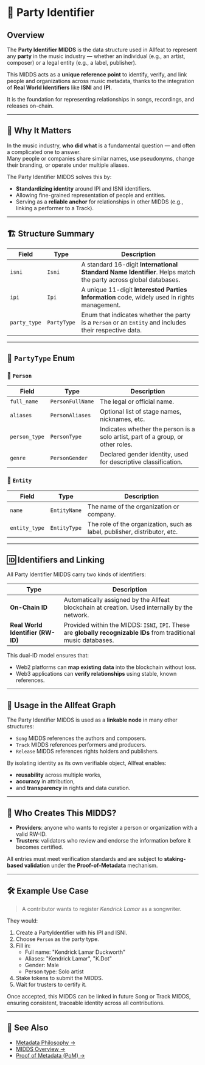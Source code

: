 # 🧾 Party Identifier

## Overview

The **Party Identifier MIDDS** is the data structure used in Allfeat to represent any **party** in the music industry — whether an individual (e.g., an artist, composer) or a legal entity (e.g., a label, publisher).

This MIDDS acts as a **unique reference point** to identify, verify, and link people and organizations across music metadata, thanks to the integration of **Real World Identifiers** like **ISNI** and **IPI**.

It is the foundation for representing relationships in songs, recordings, and releases on-chain.

---

## 🧠 Why It Matters

In the music industry, **who did what** is a fundamental question — and often a complicated one to answer.  
Many people or companies share similar names, use pseudonyms, change their branding, or operate under multiple aliases.

The Party Identifier MIDDS solves this by:

- **Standardizing identity** around IPI and ISNI identifiers.
- Allowing fine-grained representation of people and entities.
- Serving as a **reliable anchor** for relationships in other MIDDS (e.g., linking a performer to a Track).

---

## 🏗️ Structure Summary

| Field        | Type        | Description                                                                                                    |
| ------------ | ----------- | -------------------------------------------------------------------------------------------------------------- |
| `isni`       | `Isni`      | A standard 16-digit **International Standard Name Identifier**. Helps match the party across global databases. |
| `ipi`        | `Ipi`       | A unique 11-digit **Interested Parties Information** code, widely used in rights management.                   |
| `party_type` | `PartyType` | Enum that indicates whether the party is a `Person` or an `Entity` and includes their respective data.         |

---

## 🧬 `PartyType` Enum

### 👤 `Person`

| Field         | Type             | Description                                                                     |
| ------------- | ---------------- | ------------------------------------------------------------------------------- |
| `full_name`   | `PersonFullName` | The legal or official name.                                                     |
| `aliases`     | `PersonAliases`  | Optional list of stage names, nicknames, etc.                                   |
| `person_type` | `PersonType`     | Indicates whether the person is a solo artist, part of a group, or other roles. |
| `genre`       | `PersonGender`   | Declared gender identity, used for descriptive classification.                  |

### 🏢 `Entity`

| Field         | Type         | Description                                                               |
| ------------- | ------------ | ------------------------------------------------------------------------- |
| `name`        | `EntityName` | The name of the organization or company.                                  |
| `entity_type` | `EntityType` | The role of the organization, such as label, publisher, distributor, etc. |

---

## 🆔 Identifiers and Linking

All Party Identifier MIDDS carry two kinds of identifiers:

| Type                              | Description                                                                                                         |
| --------------------------------- | ------------------------------------------------------------------------------------------------------------------- |
| **On-Chain ID**                   | Automatically assigned by the Allfeat blockchain at creation. Used internally by the network.                       |
| **Real World Identifier (RW-ID)** | Provided within the MIDDS: `ISNI`, `IPI`. These are **globally recognizable IDs** from traditional music databases. |

This dual-ID model ensures that:

- Web2 platforms can **map existing data** into the blockchain without loss.
- Web3 applications can **verify relationships** using stable, known references.

---

## 🔗 Usage in the Allfeat Graph

The Party Identifier MIDDS is used as a **linkable node** in many other structures:

- `Song` MIDDS references the authors and composers.
- `Track` MIDDS references performers and producers.
- `Release` MIDDS references rights holders and publishers.

By isolating identity as its own verifiable object, Allfeat enables:

- **reusability** across multiple works,
- **accuracy** in attribution,
- and **transparency** in rights and data curation.

---

## 🚀 Who Creates This MIDDS?

- **Providers**: anyone who wants to register a person or organization with a valid RW-ID.
- **Trusters**: validators who review and endorse the information before it becomes certified.

All entries must meet verification standards and are subject to **staking-based validation** under the **Proof-of-Metadata** mechanism.

---

## 🛠️ Example Use Case

> A contributor wants to register _Kendrick Lamar_ as a songwriter.

They would:

1. Create a PartyIdentifier with his IPI and ISNI.
2. Choose `Person` as the party type.
3. Fill in:
    - Full name: "Kendrick Lamar Duckworth"
    - Aliases: "Kendrick Lamar", "K.Dot"
    - Gender: Male
    - Person type: Solo artist
4. Stake tokens to submit the MIDDS.
5. Wait for trusters to certify it.

Once accepted, this MIDDS can be linked in future Song or Track MIDDS, ensuring consistent, traceable identity across all contributions.

---

## 📘 See Also

- [Metadata Philosophy →](./metadata_philosophy.md)
- [MIDDS Overview →](./midds_overview.md)
- [Proof of Metadata (PoM) →](./pom.md)
